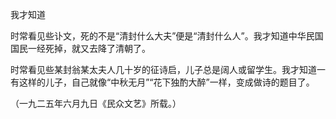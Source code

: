我才知道

  

时常看见些讣文，死的不是“清封什么大夫”便是“清封什么人”。我才知道中华民国国民一经死掉，就又去降了清朝了。

时常看见些某封翁某太夫人几十岁的征诗启，儿子总是阔人或留学生。我才知道一有这样的儿子，自己就像“中秋无月”“花下独酌大醉”一样，变成做诗的题目了。

  

（一九二五年六月九日《民众文艺》所载。）
